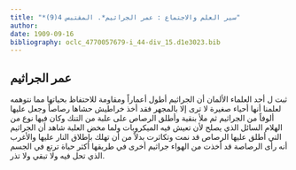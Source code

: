 ```yaml
---
title: "*سير العلم والاجتماع : عمر الجراثيم*. المقتبس 4(9)"
author: 
date: 1909-09-16
bibliography: oclc_4770057679-i_44-div_15.d1e3023.bib
---
```




##  عمر الجراثيم 


 ثبت ل  أحد  العلماء الألمان أن الجراثيم أطول أعماراً ومقاومة للاحتفاظ بحياتها مما نتوهمه لعلمنا أنها أحياء صغيرة لا ترى إلا بالمجهر فقد أخذ خراطيش حشاها رصاصاً وجعل عليها ألوفاً من الجراثيم ثم ملأ بنقية وأطلق الرصاص على علبة من التنك وكان فيها نوع من الهلام السائل الذي يصلح لأن تعيش فيه الميكروبات ولما مخض العلبة شاهد أن الجراثيم التي أطلق عليها الرصاص قد نمت وتكاثرت بدلاً من أن تهلك بإطلاق   النار عليها والأغرب أنه رأى الرصاصة قد أخذت من الهواء جراثيم أخرى في طريقها أكثر حياة   ترتع في الجسم الذي تحل فيه ولا تبقي ولا تذر. 
